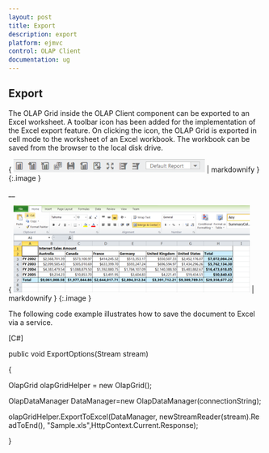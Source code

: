 ```yaml
---
layout: post
title: Export
description: export
platform: ejmvc
control: OLAP Client
documentation: ug
---
```


## Export

The OLAP Grid inside the OLAP Client component can be exported to an Excel worksheet. A toolbar icon has been added for the implementation of the Excel export feature. On clicking the icon, the OLAP Grid is exported in cell mode to the worksheet of an Excel workbook. The workbook can be saved from the browser to the local disk drive.


{ ![](Export_images/Export_img1.png) | markdownify }
{:.image }


__

{ ![Description: Description: excelexport2](Export_images/Export_img2.png) | markdownify }
{:.image }


The following code example illustrates how to save the document to Excel via a service.



[C#]

public void ExportOptions(Stream stream)

{

OlapGrid olapGridHelper = new OlapGrid();

OlapDataManager DataManager=new OlapDataManager(connectionString);

olapGridHelper.ExportToExcel(DataManager, newStreamReader(stream).ReadToEnd(), "Sample.xls",HttpContext.Current.Response);

}



